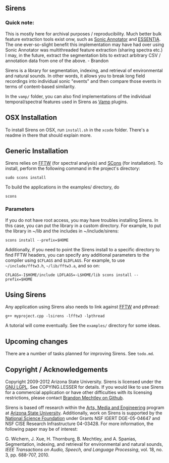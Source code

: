 ## Sirens

### Quick note:
This is mostly here for archival purposes / reproducibility. Much better bulk feature extraction tools exist onw, such as [Sonic Annotator](http://www.vamp-plugins.org/sonic-annotator/) and [ESSENTIA](http://essentia.upf.edu). The one ever-so-slight benefit this implementation may have had over using Sonic Annotator was multithreaded feature extraction (sharing spectra etc.) I may, in the future, extract the segmentation bits to extract arbitrary CSV / annotation data from one of the above. - Brandon

Sirens is a library for segmentation, indexing, and retrieval of environmental and natural sounds. In other words, it allows you to break long field recordings into individual sonic "events" and then compare those events in terms of content-based similarity.

In the `vamp/` folder, you can also find implementations of the individual temporal/spectral features used in Sirens as [Vamp](http://vamp-plugins.org) plugins.

## OSX Installation
To install Sirens on OSX, run `install.sh` in the `xcode` folder. There's a readme in there that should explain more.

## Generic Installation
Sirens relies on [FFTW](http://www.fftw.org) (for spectral analysis) and [SCons](http://www.scons.org) (for installation). To install, perform the following command in the project's directory:

	sudo scons install

To build the applications in the examples/ directory, do

	scons

### Parameters
If you do not have root access, you may have troubles installing Sirens. In this case, you can put the library in a custom directory. For example, to put the library in ~/lib and the includes in ~/include/sirens:

	scons install --prefix=$HOME

Additionally, if you need to point the Sirens install to a specific directory to find FFTW headers, you can specify any additional parameters to the compiler using `$CFLAGS` and `$LDFLAGS`. For example, to use `~/include/fftw3.h`, `~/lib/fftw3.a`, and so on:

	CFLAGS=-I$HOME/include LDFLAGS=-L$HOME/lib scons install --prefix=$HOME

## Using Sirens
Any application using Sirens also needs to link against [FFTW](http://www.fftw.org) and pthread:

	g++ myproject.cpp -lsirens -lfftw3 -lpthread

A tutorial will come eventually. See the `examples/` directory for some ideas.

## Upcoming changes
There are a number of tasks planned for improving Sirens. See `todo.md`.

## Copyright / Acknowledgements
Copyright 2009-2012 Arizona State University. Sirens is licensed under the [GNU LGPL](http://creativecommons.org/licenses/LGPL/2.1/). See COPYING.LESSER for details. If you would like to use Sirens for a commercial application or have other difficulties with its licensing restrictions, please contact [Brandon Mechtley on Github](http://www.github.com/plant/).

Sirens is based off research within the [Arts, Media and Engineering](http://ame.asu.edu/) program at [Arizona State University](http://asu.edu/). Additionally, work on Sirens is supported by the [National Science Foundation](http://www.nsf.gov/) under Grants NSF IGERT DGE-05-04647 and NSF CISE Research Infrastructure 04-03428. For more information, the following paper may be of interest:

G. Wichern, J. Xue, H. Thornburg, B. Mechtley, and A. Spanias, Segmentation, indexing, and retrieval for environmental and natural sounds, _IEEE Transactions on Audio, Speech, and Language Processing_, vol. 18, no. 3, pp. 688-707, 2010.

